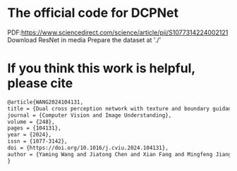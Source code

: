 # The official code for DCPNet
PDF:https://www.sciencedirect.com/science/article/pii/S1077314224002121
Download ResNet in media
Prepare the dataset at './'

# If you think this work is helpful, please cite
```latex
@article{WANG2024104131,
title = {Dual cross perception network with texture and boundary guidance for camouflaged object detection},
journal = {Computer Vision and Image Understanding},
volume = {248},
pages = {104131},
year = {2024},
issn = {1077-3142},
doi = {https://doi.org/10.1016/j.cviu.2024.104131},
author = {Yaming Wang and Jiatong Chen and Xian Fang and Mingfeng Jiang and Jianhua Ma},
}
```
